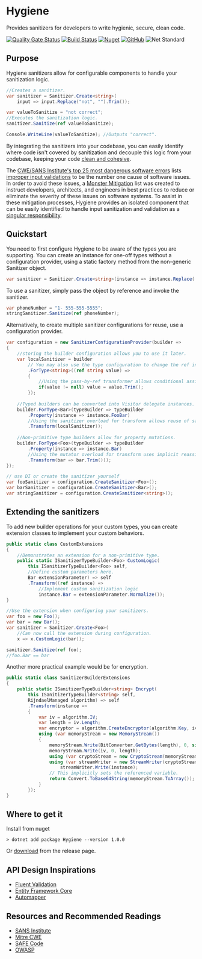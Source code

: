 # Hygiene
Provides sanitizers for developers to write hygienic, secure, clean code.

[![Quality Gate Status](https://sonarcloud.io/api/project_badges/measure?project=TylerKendrick_Hygiene&metric=alert_status)](https://sonarcloud.io/dashboard?id=TylerKendrick_Hygiene)
[![Build Status](https://dev.azure.com/hygiene/Hygiene/_apis/build/status/TylerKendrick.Hygiene?branchName=dev&jobName=Job)](https://dev.azure.com/hygiene/Hygiene/_build/latest?definitionId=1&branchName=dev)
[![Nuget](https://img.shields.io/nuget/v/hygiene.svg)](https://www.nuget.org/packages/Hygiene/)
[![GitHub](https://img.shields.io/github/license/tylerkendrick/hygiene.svg)](https://github.com/TylerKendrick/Hygiene/blob/dev/LICENSE)
![Net Standard](https://img.shields.io/badge/net%20standard-%3E%3Dv2.0-blue.svg)

## Purpose
Hygiene sanitizers allow for configurable components to handle your sanitization logic.
```csharp
//Creates a sanitizer.
var sanitizer = Sanitizer.Create<string>(
    input => input.Replace("not", "").Trim());

var valueToSanitize = "not correct";
//Executes the sanitization logic.
sanitizer.Sanitize(ref valueToSanitize);

Console.WriteLine(valueToSanitize); //Outputs "correct".
```
By integrating the sanitizers into your codebase, you can easily identify where code isn't covered by sanitization and decouple this logic from your codebase, keeping your code [clean and cohesive](https://enterprisecraftsmanship.com/2015/09/02/cohesion-coupling-difference/).
  
The [CWE/SANS Institute's top 25 most dangerous software errors](https://www.sans.org/top25-software-errors/) lists [improper input validations](http://cwe.mitre.org/top25/archive/2011/2011_mitigations.html#Mit-M1) to be the number one cause of software issues.  In order to avoid these issues, a [Monster Mitigation](http://cwe.mitre.org/top25/index.html#Mitigations) list was created to instruct developers, architects, and engineers in best practices to reduce or eliminate the severity of these issues on software systems.  To assist in these mitigation processes, Hygiene provides an isolated component that can be easily identified to handle input sanitization and validation as a [singular responsibility](https://blog.cleancoder.com/uncle-bob/2014/05/08/SingleReponsibilityPrinciple.html).

## Quickstart
You need to first configure Hygiene to be aware of the types you are supporting. You can create an instance for one-off types without a configuration provider, using a static factory method from the non-generic Sanitizer object.

```csharp
var sanitizer = Sanitizer.Create<string>(instance => instance.Replace(' ', ''));
```

To use a sanitizer, simply pass the object by reference and invoke the sanitizer.

```csharp
var phoneNumber = "1- 555-555-5555";
stringSanitizer.Sanitize(ref phoneNumber);
```

Alternatively, to create multiple sanitizer configurations for reuse, use a configuration provider.

```csharp
var configuration = new SanitizerConfigurationProvider(builder => 
{
    //storing the builder configuration allows you to use it later.
    var localSanitizer = builder
        // You may also use the type configuration to change the ref instance.
        .ForType<string>((ref string value) =>
        {
            //Using the pass-by-ref transformer allows conditional assignment.
            if(value != null) value = value.Trim();
        });
    
    //Typed builders can be converted into Visitor delegate instances.
    builder.ForType<Bar>(typeBuilder => typeBuilder
        .Property(instance => instance.FooBar)
        //Using the sanitizer overload for transform allows reuse of sanitizers.
        .Transform(localSanitizer));
        
    //Non-primitive type builders allow for property mutations.
    builder.ForType<Foo>(typeBuilder => typeBuilder
        .Property(instance => instance.Bar)
        //Using the mutator overload for transform uses implicit reassignment.
        .Transform(bar => bar.Trim()));
});

// use DI or create the sanitizer yourself
var fooSanitizer = configuration.CreateSanitizer<Foo>();
var barSanitizer = configuration.CreateSanitizer<Bar>();
var stringSanitizer = configuration.CreateSanitizer<string>();
```

## Extending the sanitizers
To add new builder operations for your custom types, you can create extension classes to implement your custom behaviors.
```csharp
public static class CustomExtensions
{
    //Demonstrates an extension for a non-primitive type.
    public static ISanitizerTypeBuilder<Foo> CustomLogic(
        this ISanitizerTypeBuilder<Foo> self,
        //Define custom parameters here.
        Bar extensionParameter) => self
        .Transform((ref instance) =>
            //Implement custom sanitization logic
            instance.Bar = extensionParameter.Normalize());
}

//Use the extension when configuring your sanitizers.
var foo = new Foo();
var bar = new Bar();
var sanitizer = Sanitizer.Create<Foo>(
    //Can now call the extension during configuration.
    x => x.CustomLogic(bar));

sanitizer.Sanitize(ref foo);
//foo.Bar == bar
```

Another more practical example would be for encryption.
```csharp
public static class SanitizerBuilderExtensions
{
    public static ISanitizerTypeBuilder<string> Encrypt(
        this ISanitizerTypeBuilder<string> self,
        RijndaelManaged algorithm) => self
        .Transform(instance =>
        {
            var iv = algorithm.IV;
            var length = iv.Length;
            var encryptor = algorithm.CreateEncryptor(algorithm.Key, iv);
            using (var memoryStream = new MemoryStream())
            {
                memoryStream.Write(BitConverter.GetBytes(length), 0, sizeof(int));
                memoryStream.Write(iv, 0, length);
                using (var cryptoStream = new CryptoStream(memoryStream, encryptor, CryptoStreamMode.Write))
                using (var streamWriter = new StreamWriter(cryptoStream))
                    streamWriter.Write(instance);
                // This implicitly sets the referenced variable.
                return Convert.ToBase64String(memoryStream.ToArray());
            }
        });
}
```

## Where to get it
Install from nuget
```
> dotnet add package Hygiene --version 1.0.0
```
Or [download](https://github.com/TylerKendrick/Hygiene/releases/tag/v1.0.0) from the release page.

## API Design Inspirations

* [Fluent Validation](https://github.com/JeremySkinner/FluentValidation)
* [Entity Framework Core](https://github.com/aspnet/EntityFrameworkCore)
* [Automapper](https://github.com/AutoMapper/AutoMapper)

## Resources and Recommended Readings

* [SANS Institute](https://www.sans.org/)
* [Mitre CWE](http://cwe.mitre.org/index.html)
* [SAFE Code](https://safecode.org/)
* [OWASP](https://www.owasp.org/index.php/Main_Page)
